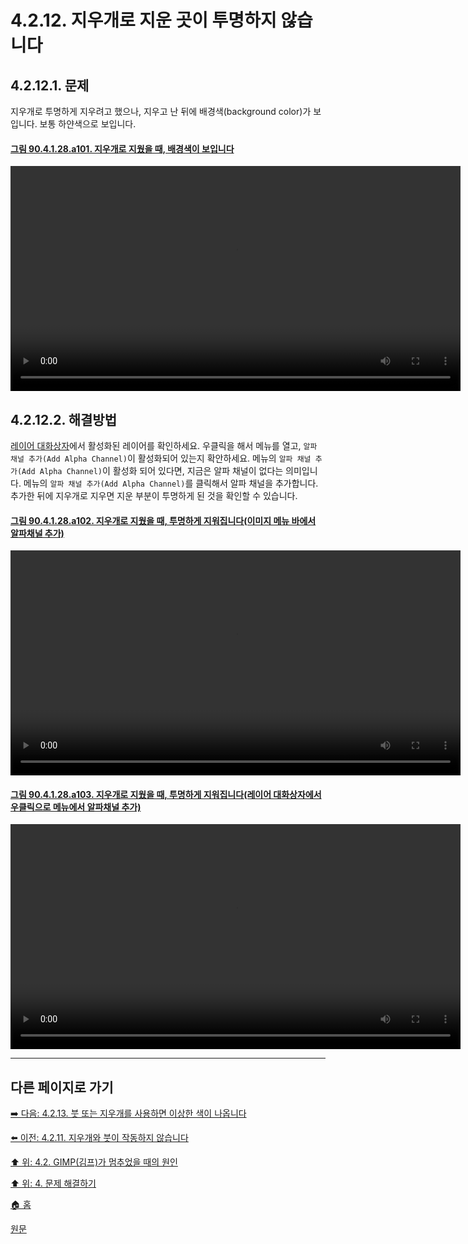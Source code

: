 # 4.2.12. 지우개로 지운 곳이 투명하지 않습니다

## 4.2.12.1. 문제
지우개로 투명하게 지우려고 했으나, 지우고 난 뒤에 배경색(background color)가 보입니다. 보통 하얀색으로 보입니다.

<a id="90-04-01-28-a101"></a>

#### [그림 90.4.1.28.a101. 지우개로 지웠을 때, 배경색이 보입니다](./90-04-01-28-eraser.md#90-04-01-28-a101)
<video controls="controls" width="720" environment="MacOS:Sonoma 14.2.1 GIMP 2.10.36" src="https://github.com/wonder13662/gimp/assets/15767104/7fb6a549-876d-4ef0-8508-214c418da6bd"></video>

## 4.2.12.2. 해결방법
[레이어 대화상자](./15-02-01-layers-dialog.md)에서 활성화된 레이어를 확인하세요. 우클릭을 해서 메뉴를 열고, `알파 채널 추가(Add Alpha Channel)`이 활성화되어 있는지 확안하세요. 메뉴의 `알파 채널 추가(Add Alpha Channel)`이 활성화 되어 있다면, 지금은 알파 채널이 없다는 의미입니다. 메뉴의 `알파 채널 추가(Add Alpha Channel)`를 클릭해서 알파 채널을 추가합니다. 추가한 뒤에 지우개로 지우면 지운 부분이 투명하게 된 것을 확인할 수 있습니다.

<a id="90-04-01-28-a102"></a>

#### [그림 90.4.1.28.a102. 지우개로 지웠을 때, 투명하게 지워집니다(이미지 메뉴 바에서 알파채널 추가)](./90-04-01-28-eraser.md#90-04-01-28-a102)
<video controls="controls" width="720" environment="MacOS:Sonoma 14.2.1 GIMP 2.10.36" src="https://github.com/wonder13662/gimp/assets/15767104/501d4580-63b1-467c-8690-f38802030a4a"></video>

<a id="90-04-01-28-a103"></a>

#### [그림 90.4.1.28.a103. 지우개로 지웠을 때, 투명하게 지워집니다(레이어 대화상자에서 우클릭으로 메뉴에서 알파채널 추가)](./90-04-01-28-eraser.md#90-04-01-28-a103)
<video controls="controls" width="720" environment="MacOS:Sonoma 14.2.1 GIMP 2.10.36" src="https://github.com/wonder13662/gimp/assets/15767104/b8e473df-9a9c-42ad-a39e-74257fd1d1db"></video>

***

## 다른 페이지로 가기

[➡️ 다음: 4.2.13. 붓 또는 지우개를 사용하면 이상한 색이 나옵니다](./04-02-13-unexpected-colors-when-trying-to-use-a-brush-or-eraser.md)

[⬅️ 이전: 4.2.11. 지우개와 붓이 작동하지 않습니다](./04-02-11-eraser-and-brushes-no-longer-work.md)

[⬆️ 위: 4.2. GIMP(김프)가 멈추었을 때의 원인](./04-02-00-common-causes-of-gimp-non-responsiveness.md)

[⬆️ 위: 4. 문제 해결하기](./04-00-what-to-do-if-you-are-stuck.md)

[🏠 홈](./00-home.md)

[원문](https://docs.gimp.org/2.10/ko/gimp-stuck-no-alpha-channel.html)
